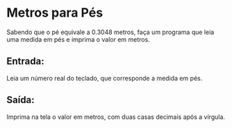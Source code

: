 # Metros para Pés

Sabendo que o pé equivale a 0.3048 metros, faça um programa que leia uma medida em pés e imprima o valor em metros.

## Entrada:

Leia um número real do teclado, que corresponde a medida em pés.

## Saída:

Imprima na tela o valor em metros, com duas casas decimais após a vírgula.
